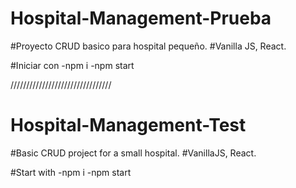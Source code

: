 # Hospital-Management-Prueba

#Proyecto CRUD basico para hospital pequeño.
#Vanilla JS, React.

#Iniciar con
-npm i
-npm start

////////////////////////////////

# Hospital-Management-Test

#Basic CRUD project for a small hospital.
#VanillaJS, React.

#Start with
-npm i
-npm start
